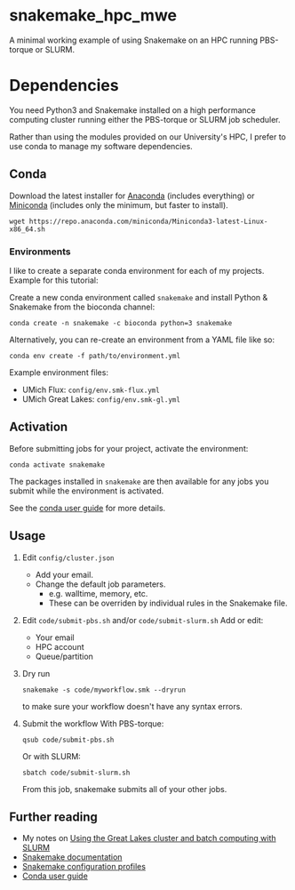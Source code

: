 # snakemake_hpc_mwe
A minimal working example of using Snakemake on an HPC running PBS-torque or SLURM.

# Dependencies

You need Python3 and Snakemake installed on a high performance computing cluster running either the PBS-torque or SLURM job scheduler.

Rather than using the modules provided on our University's HPC, I prefer to use conda to manage my software dependencies.

## Conda

Download the latest installer for [Anaconda](https://www.anaconda.com/distribution/#download-section) (includes everything) or [Miniconda](https://docs.conda.io/en/latest/miniconda.html) (includes only the minimum, but faster to install).

```
wget https://repo.anaconda.com/miniconda/Miniconda3-latest-Linux-x86_64.sh
```
### Environments

I like to create a separate conda environment for each of my projects. Example for this tutorial:

Create a new conda environment called `snakemake` and install Python & Snakemake from the bioconda channel:
```
conda create -n snakemake -c bioconda python=3 snakemake
```

Alternatively, you can re-create an environment from a YAML file like so:
```
conda env create -f path/to/environment.yml
```

Example environment files:
- UMich Flux: `config/env.smk-flux.yml`
- UMich Great Lakes: `config/env.smk-gl.yml`

## Activation

Before submitting jobs for your project, activate the environment:
```
conda activate snakemake
```

The packages installed in `snakemake` are then available for any jobs you submit while the environment is activated.

See the [conda user guide](https://docs.conda.io/projects/conda/en/latest/user-guide/getting-started.html) for more details.


## Usage

1. Edit `config/cluster.json`
	- Add your email.
	- Change the default job parameters.
		- e.g. walltime, memory, etc.
		- These can be overriden by individual rules in the Snakemake file.

1. Edit `code/submit-pbs.sh` and/or `code/submit-slurm.sh`
	Add or edit:
	- Your email
	- HPC account
	- Queue/partition

1. Dry run
	```
	snakemake -s code/myworkflow.smk --dryrun
	```
	to make sure your workflow doesn't have any syntax errors.

1. Submit the workflow
	With PBS-torque:
	```
	qsub code/submit-pbs.sh
	```
	Or with SLURM:
	```
	sbatch code/submit-slurm.sh
	```

	From this job, snakemake submits all of your other jobs.

## Further reading

- My notes on [Using the Great Lakes cluster and batch computing with SLURM](https://github.com/SchlossLab/Great_Lakes_SLURM)
- [Snakemake documentation](https://snakemake.readthedocs.io/en/stable/index.html)
- [Snakemake configuration profiles](https://github.com/Snakemake-Profiles/doc)
- [Conda user guide](https://docs.conda.io/projects/conda/en/latest/user-guide/getting-started.html)
